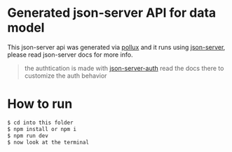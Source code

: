 # Generated json-server API for data model
This json-server api was generated via [pollux](https://rowadz.github.io/pollux/)
and it runs using [json-server](https://github.com/typicode/json-server), please read json-server docs for more info.

> the authtication is made with [json-server-auth](https://www.npmjs.com/package/json-server-auth) read the docs there to customize the auth behavior 



# How to run

```bash
$ cd into this folder
$ npm install or npm i
$ npm run dev
$ now look at the terminal
```
